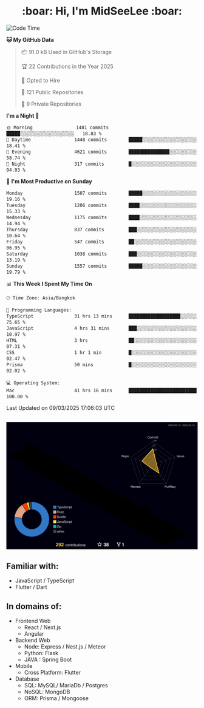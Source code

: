 <h1 align="center"> :boar: Hi, I'm MidSeeLee :boar:</h1>
 
<!--START_SECTION:waka-->
![Code Time](http://img.shields.io/badge/Code%20Time-2%2C609%20hrs%2047%20mins-blue)

**🐱 My GitHub Data** 

> 📦 91.0 kB Used in GitHub's Storage 
 > 
> 🏆 22 Contributions in the Year 2025
 > 
> 💼 Opted to Hire
 > 
> 📜 121 Public Repositories 
 > 
> 🔑 9 Private Repositories 
 > 
**I'm a Night 🦉** 

```text
🌞 Morning                1481 commits        █████░░░░░░░░░░░░░░░░░░░░   18.83 % 
🌆 Daytime                1448 commits        █████░░░░░░░░░░░░░░░░░░░░   18.41 % 
🌃 Evening                4621 commits        ███████████████░░░░░░░░░░   58.74 % 
🌙 Night                  317 commits         █░░░░░░░░░░░░░░░░░░░░░░░░   04.03 % 
```
📅 **I'm Most Productive on Sunday** 

```text
Monday                   1507 commits        █████░░░░░░░░░░░░░░░░░░░░   19.16 % 
Tuesday                  1206 commits        ████░░░░░░░░░░░░░░░░░░░░░   15.33 % 
Wednesday                1175 commits        ████░░░░░░░░░░░░░░░░░░░░░   14.94 % 
Thursday                 837 commits         ███░░░░░░░░░░░░░░░░░░░░░░   10.64 % 
Friday                   547 commits         ██░░░░░░░░░░░░░░░░░░░░░░░   06.95 % 
Saturday                 1038 commits        ███░░░░░░░░░░░░░░░░░░░░░░   13.19 % 
Sunday                   1557 commits        █████░░░░░░░░░░░░░░░░░░░░   19.79 % 
```


📊 **This Week I Spent My Time On** 

```text
🕑︎ Time Zone: Asia/Bangkok

💬 Programming Languages: 
TypeScript               31 hrs 13 mins      ███████████████████░░░░░░   75.65 % 
JavaScript               4 hrs 31 mins       ███░░░░░░░░░░░░░░░░░░░░░░   10.97 % 
HTML                     3 hrs               ██░░░░░░░░░░░░░░░░░░░░░░░   07.31 % 
CSS                      1 hr 1 min          █░░░░░░░░░░░░░░░░░░░░░░░░   02.47 % 
Prisma                   50 mins             █░░░░░░░░░░░░░░░░░░░░░░░░   02.02 % 

💻 Operating System: 
Mac                      41 hrs 16 mins      █████████████████████████   100.00 % 
```


 Last Updated on 09/03/2025 17:06:03 UTC
<!--END_SECTION:waka-->

##

![](./profile-3d-contrib/profile-night-rainbow.svg)

## Familiar with:
- JavaScript / TypeScript
- Flutter / Dart

## In domains of:
- Frontend Web
  - React / Next.js
  - Angular
- Backend Web
  - Node: Express / Nest.js / Meteor
  - Python: Flask
  - JAVA : Spring Boot
- Mobile
  - Cross Platform: Flutter
- Database
  - SQL: MySQL/ MariaDb / Postgres
  - NoSQL: MongoDB
  - ORM: Prisma / Mongoose
